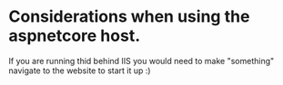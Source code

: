 ﻿# Considerations when using the aspnetcore host. 

If you are running thid behind IIS you would need to make "something" navigate to the website to start it up :) 
